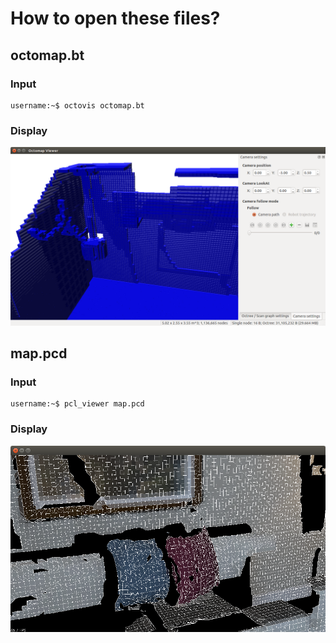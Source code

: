 # How to open these files?
## octomap.bt
### Input
```
username:~$ octovis octomap.bt
```
### Display
![Screenshot%20from%202020-06-07%2022-50-51.png](https://github.com/HugoNip/RGBDDenseReconstruction/blob/master/results/Screenshot%20from%202020-06-07%2022-50-51.png)

## map.pcd
### Input
```
username:~$ pcl_viewer map.pcd
```
### Display
![Screenshot%20from%202020-06-07%2021-23-52.png](https://github.com/HugoNip/RGBDDenseReconstruction/blob/master/results/Screenshot%20from%202020-06-07%2021-23-52.png)
